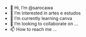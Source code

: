 - 👋 Hi, I’m @sarocawa
- 👀 I’m interested in  artes e estudos
- 🌱 I’m currently learning  canva
- 💞️ I’m looking to collaborate on ...
- 📫 How to reach me ...

<!---
sarocawa/sarocawa is a ✨ special ✨ repository because its `README.md` (this file) appears on your GitHub profile.
You can click the Preview link to take a look at your changes.
--->
